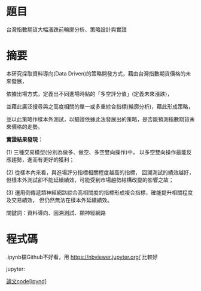 # 題目

台灣指數期貨大幅漲跌前輪廓分析、策略設計與實證

# 摘要

本研究採取資料導向(Data Driven)的策略開發方式，藉由台灣指數期貨價格的未來發展，

依據出場方式，定義出不同進場時點的「多空評分值」(定義未來漲跌)，

並藉此廣泛搜尋與之高度相關的單一或多重綜合指標(輪廓分析)，藉此形成策略，

並以此策略作樣本外測試，以驗證依據此法發展出的策略，是否能預測指數期貨未來價格的走勢。

**實證結果發現：**

(1) 三種交易模型(分別為做多、做空、多空雙向操作)中，
    以多空雙向操作最能反應趨勢，進而有更好的獲利；

(2) 從樣本內來看，與進場評分指標相關程度越高的指標，
    回溯測試的績效越好，但樣本外測試卻不能延續績效，可能受到市場趨勢結構改變的影響之故；

(3) 運用倒傳遞類神經網路綜合高相關度的指標形成複合指標，確能提升相關程度及交易績效，
    但仍然無法在樣本外延續績效。

關鍵詞：資料導向、回溯測試、類神經網路

# 程式碼

.ipynb檔Github不好看，用 https://nbviewer.jupyter.org/ 比較好

jupyter:

[論文code[ipynd]](https://nbviewer.jupyter.org/github/ZhongIan/papper/blob/master/wk_13-New.ipynb)